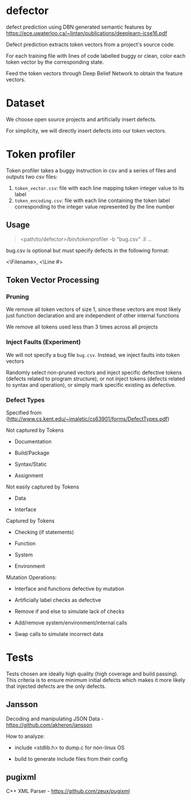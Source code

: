 # defector
defect prediction using DBN generated semantic features by https://ece.uwaterloo.ca/~lintan/publications/deeplearn-icse16.pdf

Defect prediction extracts token vectors from a project's source code.

For each training file with lines of code labelled buggy or clean, color each token vector by the corresponding state.

Feed the token vectors through Deep Belief Network to obtain the feature vectors.

# Dataset

We choose open source projects and artificially insert defects.

For simplicity, we will directly insert defects into our token vectors.

# Token profiler

Token profiler takes a buggy instruction in csv and a series of files and outputs two csv files:
1. `token_vector.csv`: file with each line mapping token integer value to its label
2. `token_encoding.csv`: file with each line containing the token label corresponding to the integer value represented by the line number

## Usage

> <path/to/defector>/bin/tokenprofiler -b "bug.csv" <sample>.ll ...

bug.csv is optional but must specify defects in the following format:

<\Filename>, <\Line #>

## Token Vector Processing

### Pruning

We remove all token vectors of size 1, since these vectors are most likely just function declaration and are independent of other internal functions

We remove all tokens used less than 3 times across all projects

### Inject Faults (Experiment)

We will not specify a bug file `bug.csv`. Instead, we inject faults into token vectors

Randomly select non-pruned vectors and inject specific defective tokens 
(defects related to program structure), or not inject tokens (defects related to syntax and operation), or simply mark specific existing as defective.

### Defect Types

Specified from (http://www.cs.kent.edu/~jmaletic/cs63901/forms/DefectTypes.pdf)

Not captured by Tokens
- Documentation

- Build/Package

- Syntax/Static

- Assignment

Not easily captured by Tokens

- Data

- Interface

Captured by Tokens

- Checking (if statements)

- Function

- System

- Environment

Mutation Operations:

- Interface and functions defective by mutation

- Artificially label checks as defective

- Remove if and else to simulate lack of checks

- Add/remove system/environment/internal calls

- Swap calls to simulate incorrect data

# Tests

Tests chosen are ideally high quality (high coverage and build passing). 
This criteria is to ensure minimum initial defects which makes it more likely that injected defects are the only defects.

## Jansson

Decoding and manipulating JSON Data - https://github.com/akheron/jansson

How to analyze: 

- include <stdlib.h> to dump.c for non-linux OS

- build to generate include files from their config

## pugixml

C++ XML Parser - https://github.com/zeux/pugixml
